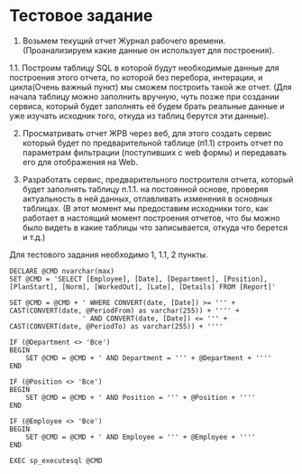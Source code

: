 # Тестовое задание #

1. Возьмем текущий отчет Журнал рабочего времени. (Проанализируем какие данные он использует для построения).

1.1. Построим таблицу SQL в которой будут необходимые данные для построения этого отчета, по которой без перебора, интерации, и цикла(Очень важный пункт) мы сможем построить такой же отчет. (Для начала таблицу можно заполнить вручную, чуть позже при создании сервиса, который будет заполнять её будем брать реальные данные и уже изучать исходник того, откуда из таблиц берутся эти данные).

2. Просматривать отчет ЖРВ через веб, для этого создать сервис который будет по предварительной таблице (п1.1) строить отчет по параметрам фильтрации (поступивших с web формы) и передавать его для отображения на Web.

3. Разработать сервис, предварительного построителя отчета, который будет заполнять таблицу п.1.1. на постоянной основе, проверяя актуальность в ней данных, отлавливать изменения в основных таблицах. (В этот момент мы предоставим исходники того, как работает в настоящий момент построения отчетов, что бы можно было видеть в какие таблицы что записывается, откуда что берется и т.д.)

Для тестового задания необходимо 1, 1.1, 2 пункты.

```
DECLARE @CMD nvarchar(max)
SET @CMD = 'SELECT [Employee], [Date], [Department], [Position], [PlanStart], [Norm], [WorkedOut], [Late], [Details] FROM [Report]'

SET @CMD = @CMD + ' WHERE CONVERT(date, [Date]) >= ''' + CAST(CONVERT(date, @PeriodFrom) as varchar(255)) + '''' +
				  ' AND CONVERT(date, [Date]) <= ''' + CAST(CONVERT(date, @PeriodTo) as varchar(255)) + ''''

IF (@Department <> 'Все')
BEGIN
	SET @CMD = @CMD + ' AND Department = ''' + @Department + ''''
END

IF (@Position <> 'Все')
BEGIN
	SET @CMD = @CMD + ' AND Position = ''' + @Position + ''''
END

IF (@Employee <> 'Все')
BEGIN
	SET @CMD = @CMD + ' AND Employee = ''' + @Employee + ''''
END

EXEC sp_executesql @CMD
```